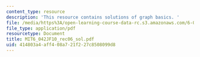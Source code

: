 ```yaml
---
content_type: resource
description: 'This resource contains solutions of graph basics. '
file: /media/https%3A/open-learning-course-data-rc.s3.amazonaws.com/6-042j-mathematics-for-computer-science-fall-2010/414803a4aff408a721f227c8508099d8_MIT6_042JF10_rec06_sol.pdf
file_type: application/pdf
resourcetype: Document
title: MIT6_042JF10_rec06_sol.pdf
uid: 414803a4-aff4-08a7-21f2-27c8508099d8
---
```

